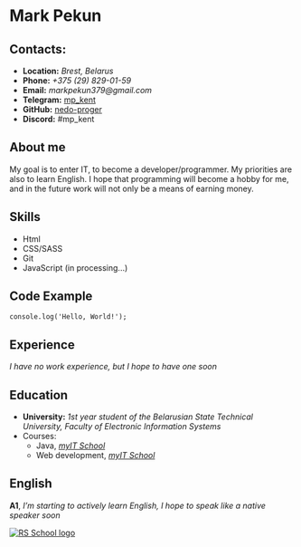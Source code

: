 # Mark Pekun

## Contacts:

- **Location:** _Brest, Belarus_
- **Phone:** _+375 (29) 829-01-59_
- **Email:** _markpekun379&#64;gmail&#46;com_
- **Telegram:** [mp_kent](https://t.me/mp_kent "Write me")
- **GitHub:** [nedo-proger](https://github.com/nedo-proger)
- **Discord:** #mp_kent

## About me

My goal is to enter IT, to become a developer/programmer. My priorities are also to learn English. I hope that programming will become a hobby for me, and in the future work will not only be a means of earning money.

## Skills

- Html
- CSS/SASS
- Git
- JavaScript (in processing...)

## Code Example

```
console.log('Hello, World!');
```

## Experience

_I have no work experience, but I hope to have one soon_

## Education

- **University:** _1st year student of the Belarusian State Technical University, Faculty of Electronic Information Systems_
- Courses:
  - Java, _[myIT School](https://myit.by/)_
  - Web development, _[myIT School](https://myit.by/)_

## English

**A1**, _I’m starting to actively learn English, I hope to speak like a native speaker soon_

[![RS School logo](https://app.rs.school/static/images/logo-rsschool3.png)](https://rs.school/)
